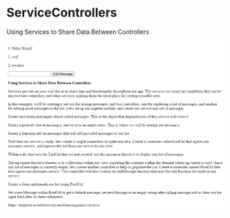 # ServiceControllers
Using Services to Share Data Between Controllers

<img src='https://github.com/kosomi/ServiceControllers/blob/master/Screenshot.png'>
